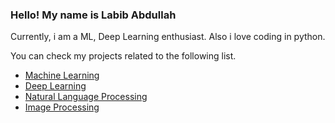 <h3>Hello! My name is Labib Abdullah</h3>
<p>Currently, i am a ML, Deep Learning enthusiast. Also i love coding in python.</p>
<p>You can check my projects related to the following list.</p>

<ul>
	<li><a href="#">Machine Learning</a></li>
	<li><a href="#">Deep Learning</a></li>
	<li><a href="#">Natural Language Processing</a></li>
	<li><a href="#">Image Processing</a></li>
</ul>

